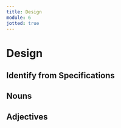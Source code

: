 ```yaml
---
title: Design
module: 6
jotted: true
---
```


# Design

## Identify from Specifications

## Nouns

## Adjectives

